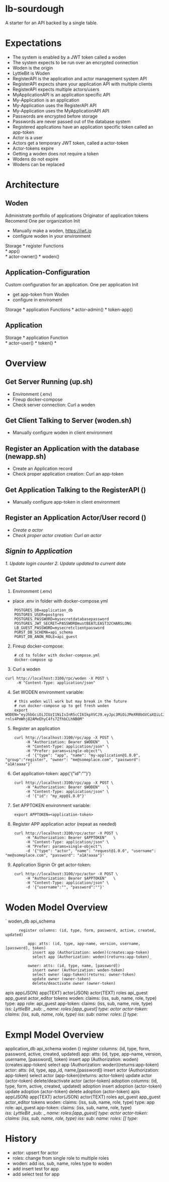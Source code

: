 # lb-sourdough
A starter for an API backed by a single table.

# Expectations
* The system is enabled by a JWT token called a woden
* The system expects to be run over an encrypted connection
* Woden is the origin
* LyttleBit is Woden
* RegisterAPI is the application and actor management system API
* RegisterAPI expects share your application API with multiple clients
* RegisterAPI expects multiple actors/users
* MyApplicationAPI is an application specific API
* My-Application is an application
* My-Application uses the RegisterAPI API
* My-Application uses the MyApplicationAPI API
* Passwords are encrypted before storage
* Passwords are never passed out of the database system
* Registered applications have an application specific token called an app-token
* Actor is a user
* Actors get a temporary JWT token, called a actor-token
* Actor-tokens expire
* Getting a woden does not require a token
* Wodens do not expire
* Wodens can be replaced

# Architecture 

## Woden
Administrate portfolio of applications
Originator of application tokens
Recomend One per organization 
Init
* Manually make a woden, https://jwt.io  
* configure woden in your environment

Storage
    * register 
Functions           
    * app()             
    * actor-owner() 
    * woden()

## Application-Configuration
Custom configuration for an application.
One per application 
Init 
* get app-token from Woden
* configure in enviroment

Storage
    * application
Functions
    * actor-admin()
    * token-app()

## Application
Storage
    * application
Function    
    * actor-user()
    * token()
*

# Overview
## Get Server Running (up.sh)
   * Environment (.env)
   * Fireup docker-compose
   * Check server connection: Curl a woden
## Get Client Talking to Server (woden.sh)
   * Manually configure woden in client environment
## Register an Application with the database (newapp.sh)
   * Create an Application record
   * Check proper application creation: Curl an app-token  
## Get Application Talking to the RegisterAPI ()
   * Manually configure app-token in client environment
## Register an Application Actor/User record ()
   * _Create a actor_
   * _Check proper actor creation: Curl an actor_
## _Signin to Application_
   _1. Update login counter_
   _2. Update updated to current date_


## Get Started
  1. Environment (.env)
  * place .env in folder with docker-compose.yml
  ```
      POSTGRES_DB=application_db
      POSTGRES_USER=postgres
      POSTGRES_PASSWORD=mysecretdatabasepassword
      POSTGRES_JWT_SECRET=PASSWORDmustBEATLEAST32CHARSLONG
      LB_GUEST_PASSWORD=mysecretclientpassword
      PGRST_DB_SCHEMA=api_schema
      PGRST_DB_ANON_ROLE=api_guest
  ```

  2. Fireup docker-compose:
  ```
      # cd to folder with docker-compose.yml
      docker-compose up
  ```
  3. Curl a woden
  ```
  curl http://localhost:3100/rpc/woden -X POST \
       -H "Content-Type: application/json"
  ```
  4. Set WODEN environment variable:
  ```
      # this woden will work but may break in the future
      # run docker-compose up to get fresh woden  
      export WODEN="eyJhbGciOiJIUzI1NiIsInR5cCI6IkpXVCJ9.eyJpc3MiOiJMeXR0bGVCaXQiLCJzdWIiOiJPcmlnaW4iLCJuYW1lIjoiV29kZW4iLCJyb2xlIjoiYXBpX2d1ZXN0IiwidHlwZSI6ImFwcCJ9.tocptwoT-rnls4PmWhj82AMeEhyC4fs7ZfhbCLhNB0M"

  ```
  5. Register an application
  ```
      curl http://localhost:3100/rpc/app -X POST \
           -H "Authorization: Bearer $WODEN"   \
           -H "Content-Type: application/json" \
           -H "Prefer: params=single-object"\
           -d '{"type": "app", "name": "my-application@1.0.0", "group":"register", "owner": "me@someplace.com", "password": "a1A!aaaa"}'
  ```
  6. Get application-token: app('{"id":""}')
  ```
      curl http://localhost:3100/rpc/app -X POST \
           -H "Authorization: Bearer $WODEN"   \
           -H "Content-Type: application/json" \
           -d '{"id": "my_app@1.0.0"}'
  ```
  7. Set APPTOKEN environment variable:
  ```
      export APPTOKEN=<application-token>
  ```
  8. Register APP application actor (repeat as needed)
  ```
      curl http://localhost:3100/rpc/actor -X POST \
           -H "Authorization: Bearer $APPTOKEN"   \
           -H "Content-Type: application/json" \
           -H "Prefer: params=single-object"\
           -d '{"type": "actor", "name": "request@1.0.0", "username": "me@someplace.com", "password": "a1A!aaaa"}'

  ```
  9. Application Signin Or get actor-token:
  ```
      curl http://localhost:3100/rpc/actor -X POST \
           -H "Authorization: Bearer $APPTOKEN"   \
           -H "Content-Type: application/json" \
           -d '{"username":"", "password":""}'
  ```

  # Woden Model Overview
`
  woden_db
      api_schema
      
          register columns: (id, type, form, password, active, created, updated)
              
              app: atts: (id, type, app-name, version, username, [password], token)
                insert app (Authorization: woden)(creates:app-token)
                select app (Authorization: woden)(returns:app-token)_
     
              owner: atts: (id, type, name, [password])
                insert owner (Authorization: woden-token)
                select owner (app-token)(returns: owner-token)
                update owner (owner-token)
                delete/deactivate owner (owner-token)

  apis
      app(JSON)
      app(TEXT)
      actor(JSON)
      actor(TEXT)
  roles
      api_guest
      app_guest
      actor_editor
  tokens
        woden: claims: (iss, sub, name, role, type)
          type: app
          role: api_guest
        app-token: claims: (iss, sub, name, role, type)  
          _iss: LyttleBit_
          _sub: _
          _name: <application-name>_
          _roles:[app_guest]_
          _type: actor_
        _actor-token: claims: (iss, sub, name, role, type)_
          _iss:_
          _sub:_
          _name: <username>_
          _roles: []_
          _type:_

# Exmpl Model Overview

application_db
    api_schema
        woden ()
        register columns: (id, type, form, password, active, created, updated)
            app: atts: (id, type, app-name, version, username, [password], token)
              insert app (Authorization: woden)(creates:app-token)
              select app (Authorization: woden)(returns:app-token)
            actor: atts: (id, type, app_id, name,[password])
              insert actor (Authorization: app-token)
              select actor (app-token)(returns: actor-token)
              update actor (actor-token)
              delete/deactivate actor (actor-token)
        adoption columns: (id, type, form, active, created, updated)
            adoption
              insert adoption (actor-token)
              update adoption (actor-token)
              delete adoption (actor-token)
apis
    app(JSON)
    app(TEXT)
    actor(JSON)
    actor(TEXT)
roles
    api_guest
    app_guest
    actor_editor
tokens
      woden: claims: (iss, sub, name, role, type)
        type: app
        role: api_guest
      app-token: claims: (iss, sub, name, role, type)  
        _iss: LyttleBit_
        _sub: _
        _name: <application-name>_
        _roles:[app_guest]_
        _type: actor_
      _actor-token: claims: (iss, sub, name, role, type)_
        _iss:_
        _sub:_
        _name: <username>_
        _roles: []_
        _type:_

# History
* actor: upsert for actor
* roles: change from single role to multiple roles   
* woden: add iss, sub, name, roles type to woden  
* add insert test for app
* add select test for app  
